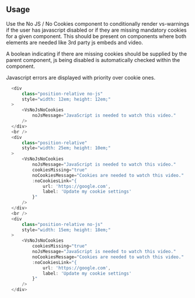 ## Usage
Use the No JS / No Cookies component to conditionally render vs-warnings if the
user has javascript disabled or if they are missing mandatory cookies for a
given component. This should be present on components where both elements are
needed like 3rd party js embeds and video.

A boolean indicating if there are missing cookies should be supplied by the parent
component, js being disabled is automatically checked within the component.

Javascript errors are displayed with priority over cookie ones.

  ```js
    <div
        class="position-relative no-js"
        style="width: 12em; height: 12em;"
    >
        <VsNoJsNoCookies
            noJsMessage="JavaScript is needed to watch this video."
        />
    </div>
    <br />
    <div
        class="position-relative"
        style="width: 25em; height: 10em;"
    >
        <VsNoJsNoCookies
            noJsMessage="JavaScript is needed to watch this video."
            cookiesMissing="true"
            noCookiesMessage="Cookies are needed to watch this video."
            :noCookiesLink="{
                url: 'https://google.com',
                label: 'Update my cookie settings'
            }"
        />
    </div>
    <br />
    <div
        class="position-relative no-js"
        style="width: 15em; height: 18em;"
    >
        <VsNoJsNoCookies
            cookiesMissing="true"
            noJsMessage="JavaScript is needed to watch this video."
            noCookiesMessage="Cookies are needed to watch this video."
            :noCookiesLink="{
                url: 'https://google.com',
                label: 'Update my cookie settings'
            }"
        />
    </div>

  ```
